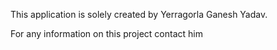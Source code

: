 This application is solely created by Yerragorla Ganesh Yadav.

For any information on this project contact him
